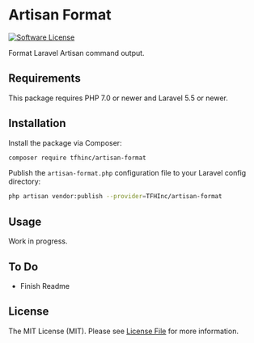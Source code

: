 # Artisan Format

[![Software License](https://img.shields.io/badge/license-MIT-brightgreen.svg?style=flat-square)](LICENSE.md)

Format Laravel Artisan command output.

## Requirements

This package requires PHP 7.0 or newer and Laravel 5.5 or newer.

## Installation

Install the package via Composer:

``` bash
composer require tfhinc/artisan-format
```

Publish the `artisan-format.php` configuration file to your Laravel config directory:

``` bash
php artisan vendor:publish --provider=TFHInc/artisan-format
```

## Usage

Work in progress.

## To Do

- Finish Readme

## License

The MIT License (MIT). Please see [License File](LICENSE) for more information.

